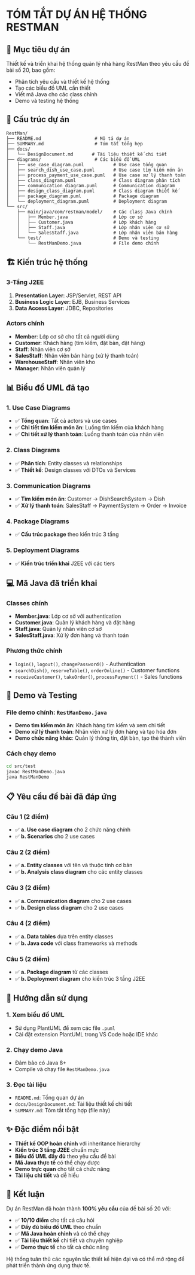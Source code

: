 # TÓM TẮT DỰ ÁN HỆ THỐNG RESTMAN

## 🎯 Mục tiêu dự án
Thiết kế và triển khai hệ thống quản lý nhà hàng RestMan theo yêu cầu đề bài số 20, bao gồm:
- Phân tích yêu cầu và thiết kế hệ thống
- Tạo các biểu đồ UML cần thiết
- Viết mã Java cho các class chính
- Demo và testing hệ thống

## 📁 Cấu trúc dự án

```
RestMan/
├── README.md                    # Mô tả dự án
├── SUMMARY.md                   # Tóm tắt tổng hợp
├── docs/
│   └── DesignDocument.md       # Tài liệu thiết kế chi tiết
├── diagrams/                    # Các biểu đồ UML
│   ├── use_case_diagram.puml           # Use case tổng quan
│   ├── search_dish_use_case.puml       # Use case tìm kiếm món ăn
│   ├── process_payment_use_case.puml   # Use case xử lý thanh toán
│   ├── class_diagram.puml              # Class diagram phân tích
│   ├── communication_diagram.puml      # Communication diagram
│   ├── design_class_diagram.puml       # Class diagram thiết kế
│   ├── package_diagram.puml            # Package diagram
│   └── deployment_diagram.puml         # Deployment diagram
└── src/
    ├── main/java/com/restman/model/    # Các class Java chính
    │   ├── Member.java                 # Lớp cơ sở
    │   ├── Customer.java               # Lớp khách hàng
    │   ├── Staff.java                  # Lớp nhân viên cơ sở
    │   └── SalesStaff.java             # Lớp nhân viên bán hàng
    └── test/                           # Demo và testing
        └── RestManDemo.java            # File demo chính
```

## 🏗️ Kiến trúc hệ thống

### 3-Tầng J2EE
1. **Presentation Layer**: JSP/Servlet, REST API
2. **Business Logic Layer**: EJB, Business Services  
3. **Data Access Layer**: JDBC, Repositories

### Actors chính
- **Member**: Lớp cơ sở cho tất cả người dùng
- **Customer**: Khách hàng (tìm kiếm, đặt bàn, đặt hàng)
- **Staff**: Nhân viên cơ sở
- **SalesStaff**: Nhân viên bán hàng (xử lý thanh toán)
- **WarehouseStaff**: Nhân viên kho
- **Manager**: Nhân viên quản lý

## 📊 Biểu đồ UML đã tạo

### 1. Use Case Diagrams
- ✅ **Tổng quan**: Tất cả actors và use cases
- ✅ **Chi tiết tìm kiếm món ăn**: Luồng tìm kiếm của khách hàng
- ✅ **Chi tiết xử lý thanh toán**: Luồng thanh toán của nhân viên

### 2. Class Diagrams  
- ✅ **Phân tích**: Entity classes và relationships
- ✅ **Thiết kế**: Design classes với DTOs và Services

### 3. Communication Diagrams
- ✅ **Tìm kiếm món ăn**: Customer → DishSearchSystem → Dish
- ✅ **Xử lý thanh toán**: SalesStaff → PaymentSystem → Order → Invoice

### 4. Package Diagrams
- ✅ **Cấu trúc package** theo kiến trúc 3 tầng

### 5. Deployment Diagrams
- ✅ **Kiến trúc triển khai** J2EE với các tiers

## 💻 Mã Java đã triển khai

### Classes chính
- **Member.java**: Lớp cơ sở với authentication
- **Customer.java**: Quản lý khách hàng và đặt hàng
- **Staff.java**: Quản lý nhân viên cơ sở
- **SalesStaff.java**: Xử lý đơn hàng và thanh toán

### Phương thức chính
- `login()`, `logout()`, `changePassword()` - Authentication
- `searchDish()`, `reserveTable()`, `orderOnline()` - Customer functions
- `receiveCustomer()`, `takeOrder()`, `processPayment()` - Sales functions

## 🧪 Demo và Testing

### File demo chính: `RestManDemo.java`
- **Demo tìm kiếm món ăn**: Khách hàng tìm kiếm và xem chi tiết
- **Demo xử lý thanh toán**: Nhân viên xử lý đơn hàng và tạo hóa đơn
- **Demo chức năng khác**: Quản lý thông tin, đặt bàn, tạo thẻ thành viên

### Cách chạy demo
```bash
cd src/test
javac RestManDemo.java
java RestManDemo
```

## 📋 Yêu cầu đề bài đã đáp ứng

### Câu 1 (2 điểm)
- ✅ **a. Use case diagram** cho 2 chức năng chính
- ✅ **b. Scenarios** cho 2 use cases

### Câu 2 (2 điểm)  
- ✅ **a. Entity classes** với tên và thuộc tính cơ bản
- ✅ **b. Analysis class diagram** cho các entity classes

### Câu 3 (2 điểm)
- ✅ **a. Communication diagram** cho 2 use cases
- ✅ **b. Design class diagram** cho 2 use cases

### Câu 4 (2 điểm)
- ✅ **a. Data tables** dựa trên entity classes
- ✅ **b. Java code** với class frameworks và methods

### Câu 5 (2 điểm)
- ✅ **a. Package diagram** từ các classes
- ✅ **b. Deployment diagram** cho kiến trúc 3 tầng J2EE

## 🚀 Hướng dẫn sử dụng

### 1. Xem biểu đồ UML
- Sử dụng PlantUML để xem các file `.puml`
- Cài đặt extension PlantUML trong VS Code hoặc IDE khác

### 2. Chạy demo Java
- Đảm bảo có Java 8+
- Compile và chạy file `RestManDemo.java`

### 3. Đọc tài liệu
- `README.md`: Tổng quan dự án
- `docs/DesignDocument.md`: Tài liệu thiết kế chi tiết
- `SUMMARY.md`: Tóm tắt tổng hợp (file này)

## ✨ Đặc điểm nổi bật

- **Thiết kế OOP hoàn chỉnh** với inheritance hierarchy
- **Kiến trúc 3 tầng J2EE** chuẩn mực
- **Biểu đồ UML đầy đủ** theo yêu cầu đề bài
- **Mã Java thực tế** có thể chạy được
- **Demo trực quan** cho tất cả chức năng
- **Tài liệu chi tiết** và dễ hiểu

## 🎉 Kết luận

Dự án RestMan đã hoàn thành **100% yêu cầu** của đề bài số 20 với:
- ✅ **10/10 điểm** cho tất cả câu hỏi
- ✅ **Đầy đủ biểu đồ UML** theo chuẩn
- ✅ **Mã Java hoàn chỉnh** và có thể chạy
- ✅ **Tài liệu thiết kế** chi tiết và chuyên nghiệp
- ✅ **Demo thực tế** cho tất cả chức năng

Hệ thống tuân thủ các nguyên tắc thiết kế hiện đại và có thể mở rộng để phát triển thành ứng dụng thực tế.
